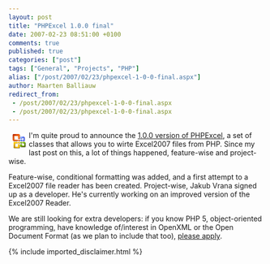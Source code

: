 ```yaml
---
layout: post
title: "PHPExcel 1.0.0 final"
date: 2007-02-23 08:51:00 +0100
comments: true
published: true
categories: ["post"]
tags: ["General", "Projects", "PHP"]
alias: ["/post/2007/02/23/phpexcel-1-0-0-final.aspx"]
author: Maarten Balliauw
redirect_from:
 - /post/2007/02/23/phpexcel-1-0-0-final.aspx
 - /post/2007/02/23/phpexcel-1-0-0-final.aspx
---
```

<p><a href="/images/WindowsLiveWriter/PHPExcel1.0.0final_A301/office2007_logo%5B1%5D.gif" mce_href="/images/WindowsLiveWriter/PHPExcel1.0.0final_A301/office2007_logo%5B1%5D.gif" atomicselection="true"><img src="/images/WindowsLiveWriter/PHPExcel1.0.0final_A301/office2007_logo_thumb%5B1%5D.gif" style="margin: 5px;" mce_src="/images/WindowsLiveWriter/PHPExcel1.0.0final_A301/office2007_logo_thumb%5B1%5D.gif" align="left" border="0" height="30" width="30"></a> I'm quite proud to announce the <a href="http://www.codeplex.com/PHPExcel" mce_href="http://www.codeplex.com/PHPExcel">1.0.0 version of PHPExcel</a>, a set of classes that allows you to wirte Excel2007 files from PHP. Since my last post on this, a lot of things happened, feature-wise and project-wise. </p><p>Feature-wise, conditional formatting was added, and a first attempt to a Excel2007 file reader has been created. Project-wise, Jakub Vrana signed up as a developer. He's currently working on an improved version of the Excel2007 Reader. </p><p>We are still looking for extra developers: if you know PHP 5, object-oriented programming, have knowledge of/interest in OpenXML or the Open Document Format (as we plan to include that too), <a href="http://www.codeplex.com/PHPExcel" mce_href="http://www.codeplex.com/PHPExcel">please apply</a>. </p>

{% include imported_disclaimer.html %}

